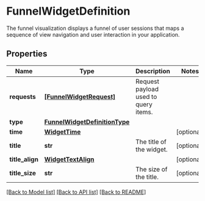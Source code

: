 # FunnelWidgetDefinition

The funnel visualization displays a funnel of user sessions that maps a sequence of view navigation and user interaction in your application.

## Properties

| Name            | Type                                                            | Description                          | Notes      |
| --------------- | --------------------------------------------------------------- | ------------------------------------ | ---------- |
| **requests**    | [**[FunnelWidgetRequest]**](FunnelWidgetRequest.md)             | Request payload used to query items. |
| **type**        | [**FunnelWidgetDefinitionType**](FunnelWidgetDefinitionType.md) |                                      |
| **time**        | [**WidgetTime**](WidgetTime.md)                                 |                                      | [optional] |
| **title**       | **str**                                                         | The title of the widget.             | [optional] |
| **title_align** | [**WidgetTextAlign**](WidgetTextAlign.md)                       |                                      | [optional] |
| **title_size**  | **str**                                                         | The size of the title.               | [optional] |

[[Back to Model list]](README.md#documentation-for-models) [[Back to API list]](README.md#documentation-for-api-endpoints) [[Back to README]](README.md)
